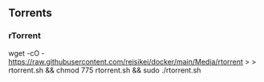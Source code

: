 ## Torrents

### rTorrent
wget  -cO - https://raw.githubusercontent.com/reisikei/docker/main/Media/rtorrent > > rtorrent.sh && chmod 775 rtorrent.sh && sudo ./rtorrent.sh


